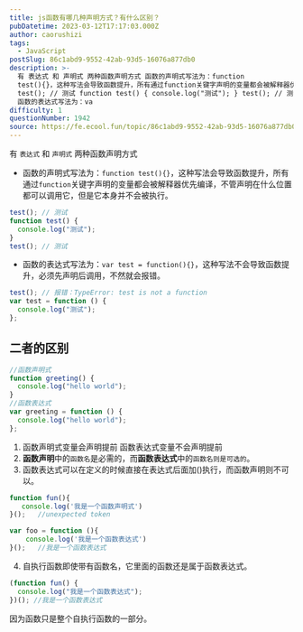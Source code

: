 ```yaml
---
title: js函数有哪几种声明方式？有什么区别？
pubDatetime: 2023-03-12T17:17:03.000Z
author: caorushizi
tags:
  - JavaScript
postSlug: 86c1abd9-9552-42ab-93d5-16076a877db0
description: >-
  有 表达式 和 声明式 两种函数声明方式 函数的声明式写法为：function
  test(){}，这种写法会导致函数提升，所有通过function关键字声明的变量都会被解释器优先编译，不管声明在什么位置都可以调用它，但是它本身并不会被执行。
  test(); // 测试 function test() { console.log("测试"); } test(); // 测试
  函数的表达式写法为：va
difficulty: 1
questionNumber: 1942
source: https://fe.ecool.fun/topic/86c1abd9-9552-42ab-93d5-16076a877db0
---
```


有 `表达式` 和 `声明式` 两种函数声明方式

- 函数的声明式写法为：`function test(){}`，这种写法会导致函数提升，所有通过`function`关键字声明的变量都会被解释器优先编译，不管声明在什么位置都可以调用它，但是它本身并不会被执行。

```js
test(); // 测试
function test() {
  console.log("测试");
}
test(); // 测试
```

- 函数的表达式写法为：`var test = function(){}`，这种写法不会导致函数提升，必须先声明后调用，不然就会报错。

```js
test(); // 报错：TypeError: test is not a function
var test = function () {
  console.log("测试");
};
```

## 二者的区别

```javascript
//函数声明式
function greeting() {
  console.log("hello world");
}
//函数表达式
var greeting = function () {
  console.log("hello world");
};
```

1. 函数声明式变量会声明提前 函数表达式变量不会声明提前
2. **函数声明**中的`函数名`是必需的，而**函数表达式**中的`函数名则是可选的`。
3. 函数表达式可以在定义的时候直接在表达式后面加()执行，而函数声明则不可以。

```javascript
function fun(){
   console.log('我是一个函数声明式')
}();   //unexpected token

var foo = function (){
    console.log('我是一个函数表达式')
}();   //我是一个函数表达式

```

4. 自执行函数即使带有函数名，它里面的函数还是属于函数表达式。

```javascript
(function fun() {
  console.log("我是一个函数表达式");
})(); //我是一个函数表达式
```

因为函数只是整个自执行函数的一部分。
